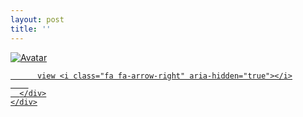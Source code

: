 ```yaml
---
layout: post
title: ''
---
```


<p class="imglist">

<div class="image-container">
  <a href="https://pic2.superbed.cn/item/5dd3b2228e0e2e3ee92352f6.jpg"  data-fancybox="images">
    <img src="https://pic2.superbed.cn/item/5dd3b2208e0e2e3ee92350f2.jpg" alt="Avatar" class="image" />
    <div class="overlay">
      <div class="text">
        
          view <i class="fa fa-arrow-right" aria-hidden="true"></i>
        
      </div>
    </div>
  </a>
</div>



<a href="https://pic2.superbed.cn/item/5dd3b2208e0e2e3ee92350f2.jpg" data-fancybox="images"><img src="" /></a>
<a href="https://pic2.superbed.cn/item/5dd3b2238e0e2e3ee92354cf.jpg" data-fancybox="images"><img src="" /></a>
<a href="https://pic2.superbed.cn/item/5dd3b21c8e0e2e3ee9234bf0.jpg" data-fancybox="images"><img src="" /></a>
<a href="https://pic2.superbed.cn/item/5dd3b21e8e0e2e3ee9234d54.jpg" data-fancybox="images"><img src="" /></a>
<a href="https://pic2.superbed.cn/item/5dd3b21f8e0e2e3ee9234f73.jpg" data-fancybox="images"><img src="" /></a>
<a href="https://pic2.superbed.cn/item/5dd3b21e8e0e2e3ee9234e87.jpg" data-fancybox="images"><img src="" /></a>
<a href="https://pic2.superbed.cn/item/5dd3b2148e0e2e3ee9234489.jpg" data-fancybox="images"><img src="" /></a>
<a href="https://pic2.superbed.cn/item/5dd3b21e8e0e2e3ee9234e39.jpg" data-fancybox="images"><img src="" /></a>
<a href="https://pic2.superbed.cn/item/5dd3b21c8e0e2e3ee9234bda.jpg" data-fancybox="images"><img src="" /></a>
<a href="https://pic2.superbed.cn/item/5dd3b2218e0e2e3ee92351bf.jpg" data-fancybox="images"><img src="" /></a>
<a href="https://pic2.superbed.cn/item/5dd3b21b8e0e2e3ee9234abc.jpg" data-fancybox="images"><img src="" /></a>
<a href="https://pic2.superbed.cn/item/5dd3b2208e0e2e3ee923515d.jpg" data-fancybox="images"><img src="" /></a>
<a href="https://pic2.superbed.cn/item/5dd3b2228e0e2e3ee9235394.jpg" data-fancybox="images"><img src="" /></a>
<a href="https://pic2.superbed.cn/item/5dd3b2238e0e2e3ee9235425.jpg" data-fancybox="images"><img src="" /></a>
<a href="https://pic2.superbed.cn/item/5dd3b2278e0e2e3ee923595b.jpg" data-fancybox="images"><img src="" /></a>
<a href="https://pic2.superbed.cn/item/5dd3b2278e0e2e3ee9235979.jpg" data-fancybox="images"><img src="" /></a>
<a href="https://pic2.superbed.cn/item/5dd3b2268e0e2e3ee92357bc.jpg" data-fancybox="images"><img src="" /></a>
<a href="https://pic2.superbed.cn/item/5dd3b2288e0e2e3ee9235ab8.jpg" data-fancybox="images"><img src="" /></a>
<a href="https://pic2.superbed.cn/item/5dd3b2288e0e2e3ee9235b23.jpg" data-fancybox="images"><img src="" /></a>
<a href="https://pic2.superbed.cn/item/5dd3b2268e0e2e3ee9235779.jpg" data-fancybox="images"><img src="" /></a>
<a href="https://pic2.superbed.cn/item/5dd3b2278e0e2e3ee923599e.jpg" data-fancybox="images"><img src="" /></a>
<a href="https://pic2.superbed.cn/item/5dd3b2288e0e2e3ee9235a36.jpg" data-fancybox="images"><img src="" /></a>
<a href="https://pic2.superbed.cn/item/5dd3b2218e0e2e3ee9235243.jpg" data-fancybox="images"><img src="" /></a>
<a href="https://pic2.superbed.cn/item/5dd3b2288e0e2e3ee9235a48.jpg" data-fancybox="images"><img src="" /></a>
<a href="https://pic2.superbed.cn/item/5dd3b2288e0e2e3ee9235b08.jpg" data-fancybox="images"><img src="" /></a>
<a href="https://pic2.superbed.cn/item/5dd3b2278e0e2e3ee9235916.jpg" data-fancybox="images"><img src="" /></a>
<a href="https://pic2.superbed.cn/item/5dd3b2278e0e2e3ee923599c.jpg" data-fancybox="images"><img src="" /></a>
<a href="https://pic2.superbed.cn/item/5dd3b2278e0e2e3ee92358c4.jpg" data-fancybox="images"><img src="" /></a>
<a href="https://pic2.superbed.cn/item/5dd3b2298e0e2e3ee9235c07.jpg" data-fancybox="images"><img src="" /></a>
<a href="https://pic2.superbed.cn/item/5dd3b2268e0e2e3ee92357fc.jpg" data-fancybox="images"><img src="" /></a>
<a href="https://pic2.superbed.cn/item/5dd3b2278e0e2e3ee9235905.jpg" data-fancybox="images"><img src="" /></a>
<a href="https://pic2.superbed.cn/item/5dd3b2298e0e2e3ee9235bdb.jpg" data-fancybox="images"><img src="" /></a>
<a href="https://pic2.superbed.cn/item/5dd3b21d8e0e2e3ee9234c8d.jpg" data-fancybox="images"><img src="" /></a>
<a href="https://pic2.superbed.cn/item/5dd3b2268e0e2e3ee923579a.jpg" data-fancybox="images"><img src="" /></a>
<a href="https://pic2.superbed.cn/item/5dd3b2298e0e2e3ee9235c9b.jpg" data-fancybox="images"><img src="" /></a>
<a href="https://pic2.superbed.cn/item/5dd3b2238e0e2e3ee92353f3.jpg" data-fancybox="images"><img src="" /></a>
<a href="https://pic2.superbed.cn/item/5dd3b2248e0e2e3ee9235549.jpg" data-fancybox="images"><img src="" /></a>
<a href="https://pic2.superbed.cn/item/5dd3b2218e0e2e3ee9235293.jpg" data-fancybox="images"><img src="" /></a>
<a href="https://pic2.superbed.cn/item/5dd3b2158e0e2e3ee9234536.jpg" data-fancybox="images"><img src="" /></a>
<a href="https://pic2.superbed.cn/item/5dd3b21d8e0e2e3ee9234d21.jpg" data-fancybox="images"><img src="" /></a>
<a href="https://pic2.superbed.cn/item/5dd3b2218e0e2e3ee9235238.jpg" data-fancybox="images"><img src="" /></a>
<a href="https://pic2.superbed.cn/item/5dd3b2258e0e2e3ee923568f.jpg" data-fancybox="images"><img src="" /></a>
<a href="https://pic2.superbed.cn/item/5dd3b2238e0e2e3ee92354d4.jpg" data-fancybox="images"><img src="" /></a>
<a href="https://pic2.superbed.cn/item/5dd3b2228e0e2e3ee9235389.jpg" data-fancybox="images"><img src="" /></a>
<a href="https://pic2.superbed.cn/item/5dd3b2218e0e2e3ee9235216.jpg" data-fancybox="images"><img src="" /></a>
<a href="https://pic2.superbed.cn/item/5dd3be908e0e2e3ee9268b08.jpg" data-fancybox="images"><img src="" /></a>
<a href="https://pic2.superbed.cn/item/5dd3b2258e0e2e3ee9235668.jpg" data-fancybox="images"><img src="" /></a>
<a href="https://pic2.superbed.cn/item/5dd3b2268e0e2e3ee9235879.jpg" data-fancybox="images"><img src="" /></a>
<a href="https://pic2.superbed.cn/item/5dd3b21d8e0e2e3ee9234cb2.jpg" data-fancybox="images"><img src="" /></a>
<a href="https://pic2.superbed.cn/item/5dd3b21b8e0e2e3ee9234acd.jpg" data-fancybox="images"><img src="" /></a>
<a href="https://pic2.superbed.cn/item/5dd3b2248e0e2e3ee9235507.jpg" data-fancybox="images"><img src="" /></a>
<a href="https://pic2.superbed.cn/item/5dd3b2248e0e2e3ee923557a.jpg" data-fancybox="images"><img src="" /></a>
<a href="https://pic2.superbed.cn/item/5dd3b2238e0e2e3ee92354db.jpg" data-fancybox="images"><img src="" /></a>
<a href="https://pic2.superbed.cn/item/5dd3b2258e0e2e3ee92356ad.jpg" data-fancybox="images"><img src="" /></a>
<a href="https://pic2.superbed.cn/item/5dd3b2208e0e2e3ee92350c1.jpg" data-fancybox="images"><img src="" /></a>
<a href="https://pic2.superbed.cn/item/5dd3b2228e0e2e3ee92352ec.jpg" data-fancybox="images"><img src="" /></a>
<a href="https://pic2.superbed.cn/item/5dd3b2278e0e2e3ee923589d.jpg" data-fancybox="images"><img src="" /></a>


</p>
